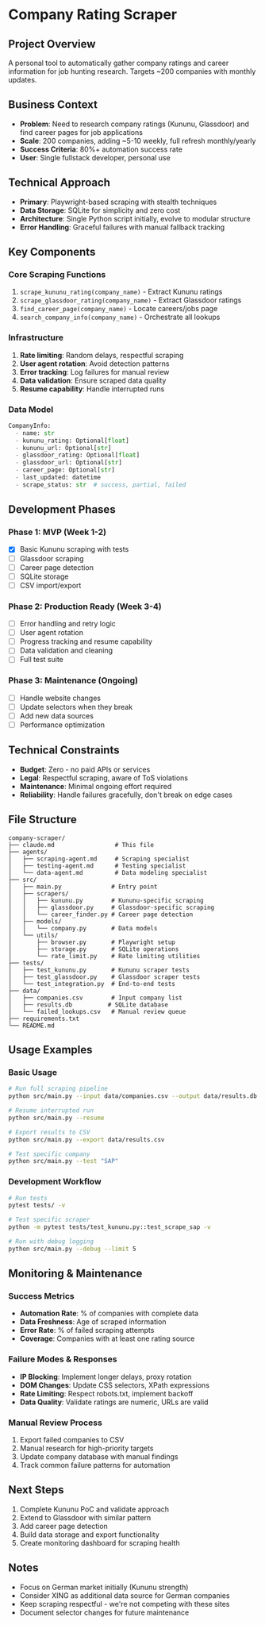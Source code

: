 # Company Rating Scraper

## Project Overview
A personal tool to automatically gather company ratings and career information for job hunting research. Targets ~200 companies with monthly updates.

## Business Context
- **Problem**: Need to research company ratings (Kununu, Glassdoor) and find career pages for job applications
- **Scale**: 200 companies, adding ~5-10 weekly, full refresh monthly/yearly
- **Success Criteria**: 80%+ automation success rate
- **User**: Single fullstack developer, personal use

## Technical Approach
- **Primary**: Playwright-based scraping with stealth techniques
- **Data Storage**: SQLite for simplicity and zero cost
- **Architecture**: Single Python script initially, evolve to modular structure
- **Error Handling**: Graceful failures with manual fallback tracking

## Key Components

### Core Scraping Functions
1. `scrape_kununu_rating(company_name)` - Extract Kununu ratings
2. `scrape_glassdoor_rating(company_name)` - Extract Glassdoor ratings
3. `find_career_page(company_name)` - Locate careers/jobs page
4. `search_company_info(company_name)` - Orchestrate all lookups

### Infrastructure
1. **Rate limiting**: Random delays, respectful scraping
2. **User agent rotation**: Avoid detection patterns
3. **Error tracking**: Log failures for manual review
4. **Data validation**: Ensure scraped data quality
5. **Resume capability**: Handle interrupted runs

### Data Model
```python
CompanyInfo:
  - name: str
  - kununu_rating: Optional[float]
  - kununu_url: Optional[str]
  - glassdoor_rating: Optional[float]
  - glassdoor_url: Optional[str]
  - career_page: Optional[str]
  - last_updated: datetime
  - scrape_status: str  # success, partial, failed
```

## Development Phases

### Phase 1: MVP (Week 1-2)
- [x] Basic Kununu scraping with tests
- [ ] Glassdoor scraping
- [ ] Career page detection
- [ ] SQLite storage
- [ ] CSV import/export

### Phase 2: Production Ready (Week 3-4)
- [ ] Error handling and retry logic
- [ ] User agent rotation
- [ ] Progress tracking and resume capability
- [ ] Data validation and cleaning
- [ ] Full test suite

### Phase 3: Maintenance (Ongoing)
- [ ] Handle website changes
- [ ] Update selectors when they break
- [ ] Add new data sources
- [ ] Performance optimization

## Technical Constraints
- **Budget**: Zero - no paid APIs or services
- **Legal**: Respectful scraping, aware of ToS violations
- **Maintenance**: Minimal ongoing effort required
- **Reliability**: Handle failures gracefully, don't break on edge cases

## File Structure
```
company-scraper/
├── claude.md                 # This file
├── agents/
│   ├── scraping-agent.md     # Scraping specialist
│   ├── testing-agent.md      # Testing specialist
│   └── data-agent.md         # Data modeling specialist
├── src/
│   ├── main.py              # Entry point
│   ├── scrapers/
│   │   ├── kununu.py        # Kununu-specific scraping
│   │   ├── glassdoor.py     # Glassdoor-specific scraping
│   │   └── career_finder.py # Career page detection
│   ├── models/
│   │   └── company.py       # Data models
│   └── utils/
│       ├── browser.py       # Playwright setup
│       ├── storage.py       # SQLite operations
│       └── rate_limit.py    # Rate limiting utilities
├── tests/
│   ├── test_kununu.py       # Kununu scraper tests
│   ├── test_glassdoor.py    # Glassdoor scraper tests
│   └── test_integration.py  # End-to-end tests
├── data/
│   ├── companies.csv        # Input company list
│   ├── results.db          # SQLite database
│   └── failed_lookups.csv   # Manual review queue
├── requirements.txt
└── README.md
```

## Usage Examples

### Basic Usage
```bash
# Run full scraping pipeline
python src/main.py --input data/companies.csv --output data/results.db

# Resume interrupted run
python src/main.py --resume

# Export results to CSV
python src/main.py --export data/results.csv

# Test specific company
python src/main.py --test "SAP"
```

### Development Workflow
```bash
# Run tests
pytest tests/ -v

# Test specific scraper
python -m pytest tests/test_kununu.py::test_scrape_sap -v

# Run with debug logging
python src/main.py --debug --limit 5
```

## Monitoring & Maintenance

### Success Metrics
- **Automation Rate**: % of companies with complete data
- **Data Freshness**: Age of scraped information
- **Error Rate**: % of failed scraping attempts
- **Coverage**: Companies with at least one rating source

### Failure Modes & Responses
- **IP Blocking**: Implement longer delays, proxy rotation
- **DOM Changes**: Update CSS selectors, XPath expressions
- **Rate Limiting**: Respect robots.txt, implement backoff
- **Data Quality**: Validate ratings are numeric, URLs are valid

### Manual Review Process
1. Export failed companies to CSV
2. Manual research for high-priority targets
3. Update company database with manual findings
4. Track common failure patterns for automation

## Next Steps
1. Complete Kununu PoC and validate approach
2. Extend to Glassdoor with similar pattern
3. Add career page detection
4. Build data storage and export functionality
5. Create monitoring dashboard for scraping health

## Notes
- Focus on German market initially (Kununu strength)
- Consider XING as additional data source for German companies
- Keep scraping respectful - we're not competing with these sites
- Document selector changes for future maintenance
